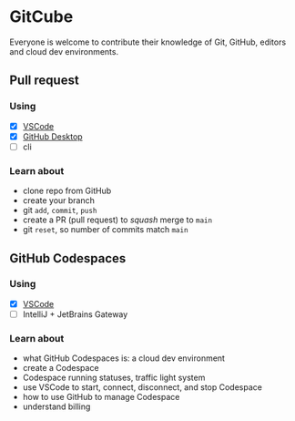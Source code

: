 # GitCube

Everyone is welcome to contribute their knowledge of Git, GitHub, editors and cloud dev environments.

## Pull request

### Using

-   [x] [VSCode](pr/vsc.md)
-   [x] [GitHub Desktop](pr/github_desktop.md)
-   [ ] cli

### Learn about

-   clone repo from GitHub
-   create your branch
-   git `add`, `commit`, `push`
-   create a PR (pull request) to _squash_ merge to `main`
-   git `reset`, so number of commits match `main`

## GitHub Codespaces

### Using

-   [x] [VSCode](codespaces/vsc.md)
-   [ ] IntelliJ + JetBrains Gateway

### Learn about

-   what GitHub Codespaces is: a cloud dev environment
-   create a Codespace
-   Codespace running statuses, traffic light system
-   use VSCode to start, connect, disconnect, and stop Codespace
-   how to use GitHub to manage Codespace
-   understand billing
